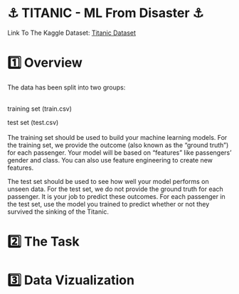 # ⚓ TITANIC - ML From Disaster ⚓

Link To The Kaggle Dataset: <a href="https://www.kaggle.com/competitions/titanic/data"> Titanic Dataset </a>


# 1️⃣ Overview

The data has been split into two groups:

<br> 
training set (train.csv)<br> 

test set (test.csv)<br> 
<br> 
The training set should be used to build your machine learning models. For the training set, we provide the outcome (also known as the “ground truth”) for each passenger. Your model will be based on “features” like passengers’ gender and class. You can also use feature engineering to create new features.

The test set should be used to see how well your model performs on unseen data. For the test set, we do not provide the ground truth for each passenger. It is your job to predict these outcomes. For each passenger in the test set, use the model you trained to predict whether or not they survived the sinking of the Titanic.


# 2️⃣ The Task

# 3️⃣ Data Vizualization

